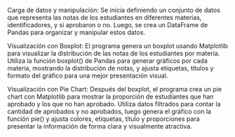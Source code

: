 Carga de datos y manipulación: Se inicia definiendo un conjunto de datos que representa las notas de los estudiantes en diferentes materias, identificadores, y si aprobaron o no. Luego, se crea un DataFrame de Pandas para organizar y manipular estos datos.

Visualización con Boxplot: El programa genera un boxplot usando Matplotlib para visualizar la distribución de las notas de los estudiantes por materia. Utiliza la función boxplot() de Pandas para generar gráficos por cada materia, mostrando la distribución de notas, y ajusta etiquetas, títulos y formato del gráfico para una mejor presentación visual.

Visualización con Pie Chart: Después del boxplot, el programa crea un pie chart con Matplotlib para mostrar la proporción de estudiantes que han aprobado y los que no han aprobado. Utiliza datos filtrados para contar la cantidad de aprobados y no aprobados, luego genera el gráfico con la función pie() y ajusta colores, etiquetas, título y proporciones para presentar la información de forma clara y visualmente atractiva.